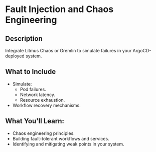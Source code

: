 # Fault Injection and Chaos Engineering

## Description

Integrate Litmus Chaos or Gremlin to simulate failures in your ArgoCD-deployed system.

## What to Include

- Simulate:
  - Pod failures.
  - Network latency.
  - Resource exhaustion.
- Workflow recovery mechanisms.

## What You'll Learn:

- Chaos engineering principles.
- Building fault-tolerant workflows and services.
- Identifying and mitigating weak points in your system.
